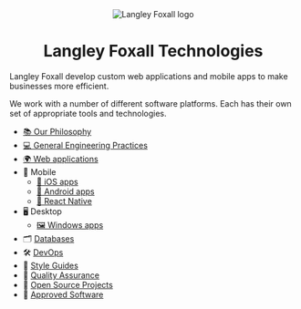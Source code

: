 <div align="center">
    <img src="assets/images/langley-foxall-logo.png" alt="Langley Foxall logo"> 
    <h1 align="center">Langley Foxall Technologies</h1>
</div>

Langley Foxall develop custom web applications and mobile apps to make businesses more efficient.

We work with a number of different software platforms. Each has their own set of appropriate tools and technologies.
  
* [📚 Our Philosophy](general/our-software.md) 
* [💻 General Engineering Practices](general/programming-practices.md)
* [🌍 Web applications](platforms/web/web.md)
* 📱 Mobile
  * [🍎 iOS apps](platforms/mobile/ios/ios.md)
  * [🤖 Android apps](platforms/mobile/android.md)
  * [📲 React Native](platforms/mobile/react-native/introduction.md)
* 🖥 Desktop
  * [🖼 Windows apps](platforms/desktop/windows.md)
* 🗂  [Databases](general/databases.md)
* 🛠 [DevOps](devops/devops.md)
* 🔢 [Style Guides](styleguides/styleguides.md)
* 🚦 [Quality Assurance](quality-assurance/core.md)
* 📖 [Open Source Projects](general/open-source.md)
* 💾 [Approved Software](general/approved-software.md)

